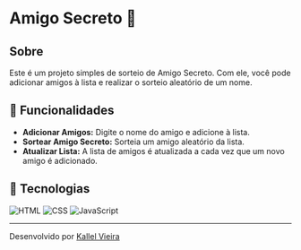 <h1>Amigo Secreto 🎉</h1>

<h2>Sobre</h2>
<p>Este é um projeto simples de sorteio de Amigo Secreto. Com ele, você pode adicionar amigos à lista e realizar o sorteio aleatório de um nome.</p>

<h2>🚀 Funcionalidades</h2>
<ul>
  <li><strong>Adicionar Amigos:</strong> Digite o nome do amigo e adicione à lista.</li>
  <li><strong>Sortear Amigo Secreto:</strong> Sorteia um amigo aleatório da lista.</li>
  <li><strong>Atualizar Lista:</strong> A lista de amigos é atualizada a cada vez que um novo amigo é adicionado.</li>
</ul>

<h2>🚀 Tecnologias</h2>
<div>
  <img src="https://img.shields.io/badge/HTML-239120?style=for-the-badge&logo=html5&logoColor=white" alt="HTML">
  <img src="https://img.shields.io/badge/CSS-239120?style=for-the-badge&logo=css3&logoColor=white" alt="CSS">
  <img src="https://img.shields.io/badge/JavaScript-F7DF1E?style=for-the-badge&logo=javascript&logoColor=black" alt="JavaScript">
</div>

---

<p>Desenvolvido por <a href="https://github.com/Kallel-19" target="_blank">Kallel Vieira</a></p>
